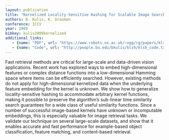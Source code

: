 ```yaml
---
layout: publication
title: "Kernelized Locality-Sensitive Hashing for Scalable Image Search"
authors: B. Kulis, K. Grauman
conference: ICCV
year: 2009
bibkey: kulis2009kernelized
additional_links:
   - {name: "PDF", url: "https://www.robots.ox.ac.uk/~vgg/rg/papers/klsh.pdf"}
   - {name: "Code", url: "http://people.bu.edu/bkulis/klsh/klsh_code.tar.gz"}
---
```

Fast retrieval methods are critical for large-scale and
data-driven vision applications. Recent work has explored
ways to embed high-dimensional features or complex distance
functions into a low-dimensional Hamming space
where items can be efficiently searched. However, existing
methods do not apply for high-dimensional kernelized
data when the underlying feature embedding for the kernel
is unknown. We show how to generalize locality-sensitive
hashing to accommodate arbitrary kernel functions, making
it possible to preserve the algorithm’s sub-linear time similarity
search guarantees for a wide class of useful similarity
functions. Since a number of successful image-based kernels
have unknown or incomputable embeddings, this is especially
valuable for image retrieval tasks. We validate our
technique on several large-scale datasets, and show that it
enables accurate and fast performance for example-based
object classification, feature matching, and content-based
retrieval.
